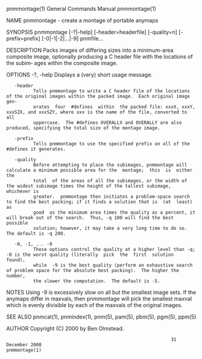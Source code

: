 pnmmontage(1)                                                 General Commands Manual                                                pnmmontage(1)

NAME
       pnmmontage - create a montage of portable anymaps

SYNOPSIS
       pnmmontage [-?|-help] [-header=headerfile] [-quality=n] [-prefix=prefix] [-0|-1|-2|...|-9] pnmfile...

DESCRIPTION
       Packs  images of differing sizes into a minimum-area composite image, optionally producing a C header file with the locations of the subim‐
       ages within the composite image.

OPTIONS
       -?, -help
              Displays a (very) short usage message.

       -header
              Tells pnmmontage to write a C header file of the locations of the original images within the packed image.  Each original image gen‐
              erates  four  #defines  within  the packed file: xxxX, xxxY, xxxSZX, and xxxSZY, where xxx is the name of the file, converted to all
              uppercase.  The #defines OVERALLX and OVERALLY are also produced, specifying the total size of the montage image.

       -prefix
              Tells pnmmontage to use the specified prefix on all of the #defines it generates.

       -quality
              Before attempting to place the subimages, pnmmontage will calculate a minimum possible area for the  montage;  this  is  either  the
              total  of the areas of all the subimages, or the width of the widest subimage times the height of the tallest subimage, whichever is
              greater.  pnmmontage then initiates a problem-space search to find the best packing; if it finds a solution that is  (at  least)  as
              good  as the minimum area times the quality as a percent, it will break out of the search.  Thus, -q 100 will find the best possible
              solution; however, it may take a very long time to do so.  The default is -q 200.

       -0, -1, ... -9
              These options control the quality at a higher level than -q; -0 is the worst quality (literally  pick  the  first  solution  found),
              while  -9 is the best quality (perform an exhaustive search of problem space for the absolute best packing).  The higher the number,
              the slower the computation.  The default is -5.

NOTES
       Using -9 is excessively slow on all but the smallest image sets.  If the anymaps differ in maxvals, then pnmmontage will pick the  smallest
       maxval which is evenly divisible by each of the maxvals of the original images.

SEE ALSO
       pnmcat(1), pnmindex(1), pnm(5), pam(5), pbm(5), pgm(5), ppm(5)

AUTHOR
       Copyright (C) 2000 by Ben Olmstead.

                                                                 31 December 2000                                                    pnmmontage(1)

